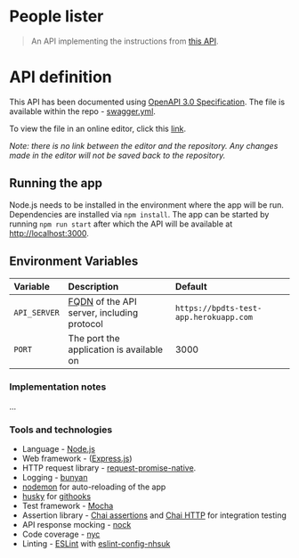 # People lister

> An API implementing the instructions from
[this API](https://bpdts-test-app.herokuapp.com/instructions).


# API definition

This API has been documented using
[OpenAPI 3.0 Specification](https://swagger.io/docs/specification/about/).
The file is available within the repo - [swagger.yml](./swagger.yml).

To view the file in an online editor, click this
[link](https://editor.swagger.io?url=https://raw.githubusercontent.com/st3v3nhunt/people-lister/master/swagger.yml).

_Note: there is no link between the editor and the repository. Any changes made
in the editor will not be saved back to the repository._

## Running the app

Node.js needs to be installed in the environment where the app will be run.
Dependencies are installed via `npm install`.
The app can be started by running `npm run start` after which the API will be
available at [http://localhost:3000](http://localhost:3000).
 

## Environment Variables

| Variable     | Description                                                                                             | Default                                |
| :-------     | :----------                                                                                             | :------                                |
| `API_SERVER` | [FQDN](https://en.wikipedia.org/wiki/Fully_qualified_domain_name) of the API server, including protocol | `https://bpdts-test-app.herokuapp.com` |
| `PORT`       | The port the application is available on                                                                | 3000                                   |

### Implementation notes

...

### Tools and technologies

* Language - [Node.js](https://nodejs.org/en/)
* Web framework - ([Express.js](https://expressjs.com/))
* HTTP request library -
  [request-promise-native](https://www.npmjs.com/package/request-promise-native).
* Logging - [bunyan](https://www.npmjs.com/package/bunyan)
* [nodemon](https://www.npmjs.com/package/nodemon) for auto-reloading of the app
* [husky](https://www.npmjs.com/package/husky) for
  [githooks](https://git-scm.com/docs/githooks)
* Test framework - [Mocha](https://mochajs.org/)
* Assertion library - [Chai assertions](https://www.chaijs.com/) and
  [Chai HTTP](https://www.npmjs.com/package/chai-http) for integration testing
* API response mocking - [nock](https://www.npmjs.com/package/nock)
* Code coverage - [nyc](https://www.npmjs.com/package/nyc)
* Linting - [ESLint](https://eslint.org/) with
  [eslint-config-nhsuk](https://www.npmjs.com/package/eslint-config-nhsuk)
